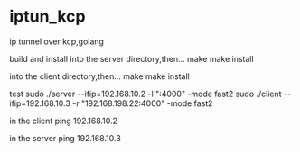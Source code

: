 # iptun_kcp
ip tunnel over kcp,golang

build and install
into the server directory,then...
make
make install

into the client directory,then...
make 
make install

test
sudo ./server --ifip=192.168.10.2 -l ":4000" -mode fast2
sudo ./client --ifip=192.168.10.3 -r "192.168.198.22:4000"  -mode fast2

in the client
ping 192.168.10.2

in the server
ping 192.168.10.3